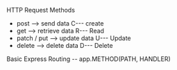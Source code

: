 HTTP Request Methods
- post  --> send data           C--- create
- get --> retrieve data         R--- Read
- patch / put --> update data   U--- Update
- delete   --> delete data      D--- Delete

Basic Express Routing
-- app.METHOD(PATH, HANDLER)
